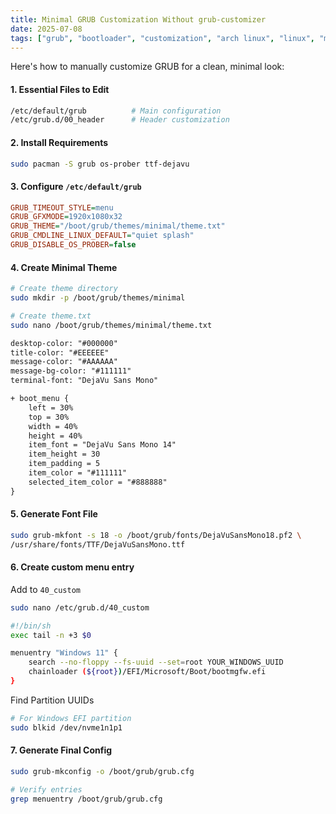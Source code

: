 ```yaml
---
title: Minimal GRUB Customization Without grub-customizer
date: 2025-07-08
tags: ["grub", "bootloader", "customization", "arch linux", "linux", "minimalism"]
---
```


Here's how to manually customize GRUB for a clean, minimal look:

#### 1. **Essential Files to Edit**
```bash
/etc/default/grub          # Main configuration
/etc/grub.d/00_header      # Header customization
```

#### 2. **Install Requirements**
```bash
sudo pacman -S grub os-prober ttf-dejavu
```

#### 3. **Configure `/etc/default/grub`**
```ini
GRUB_TIMEOUT_STYLE=menu
GRUB_GFXMODE=1920x1080x32
GRUB_THEME="/boot/grub/themes/minimal/theme.txt"
GRUB_CMDLINE_LINUX_DEFAULT="quiet splash"
GRUB_DISABLE_OS_PROBER=false
```

#### 4. **Create Minimal Theme**
```bash
# Create theme directory
sudo mkdir -p /boot/grub/themes/minimal

# Create theme.txt
sudo nano /boot/grub/themes/minimal/theme.txt
```
```ini:theme.txt
desktop-color: "#000000"
title-color: "#EEEEEE"
message-color: "#AAAAAA"
message-bg-color: "#111111"
terminal-font: "DejaVu Sans Mono"

+ boot_menu {
    left = 30%
    top = 30%
    width = 40%
    height = 40%
    item_font = "DejaVu Sans Mono 14"
    item_height = 30
    item_padding = 5
    item_color = "#111111"
    selected_item_color = "#888888"
}
```

#### 5. **Generate Font File**
```bash
sudo grub-mkfont -s 18 -o /boot/grub/fonts/DejaVuSansMono18.pf2 \
/usr/share/fonts/TTF/DejaVuSansMono.ttf
```

#### 6. **Create custom menu entry**

Add to `40_custom`
```bash
sudo nano /etc/grub.d/40_custom
```

```bash
#!/bin/sh
exec tail -n +3 $0

menuentry "Windows 11" {
    search --no-floppy --fs-uuid --set=root YOUR_WINDOWS_UUID
    chainloader (${root})/EFI/Microsoft/Boot/bootmgfw.efi
}
```

Find Partition UUIDs
```bash
# For Windows EFI partition
sudo blkid /dev/nvme1n1p1
```

#### 7. **Generate Final Config**
```bash
sudo grub-mkconfig -o /boot/grub/grub.cfg

# Verify entries
grep menuentry /boot/grub/grub.cfg
```

